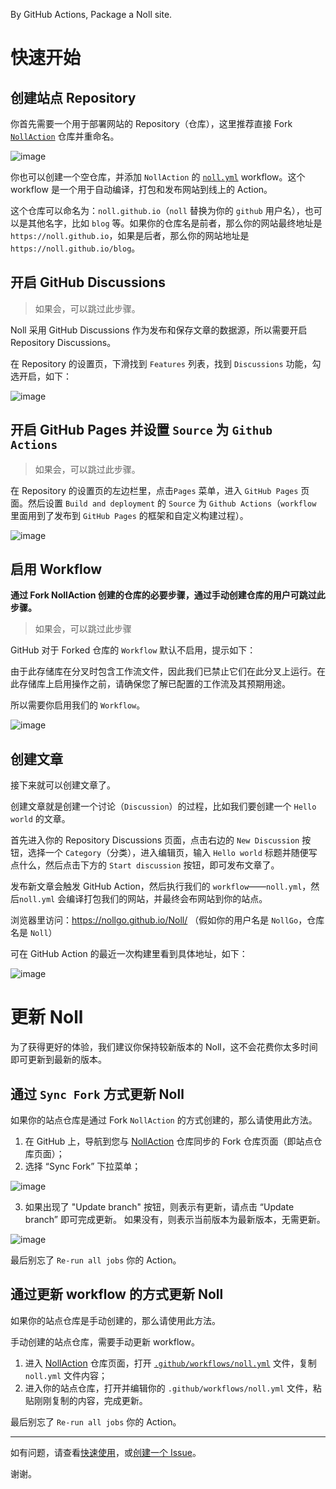 By GitHub Actions, Package a Noll site.

# 快速开始

## 创建站点 Repository

你首先需要一个用于部署网站的 Repository（仓库），这里推荐直接 Fork [`NollAction`](https://github.com/NollGo/NollAction) 仓库并重命名。

![image](https://user-images.githubusercontent.com/11867809/222881878-7c48231a-1000-4d38-aeaf-b0ded5e00934.png)

你也可以创建一个空仓库，并添加 `NollAction` 的 [`noll.yml`](https://github.com/NollGo/NollAction/blob/main/.github/workflows/noll.yml) workflow。这个 workflow 是一个用于自动编译，打包和发布网站到线上的 Action。

这个仓库可以命名为：`noll.github.io`（`noll` 替换为你的 `github` 用户名），也可以是其他名字，比如 `blog` 等。如果你的仓库名是前者，那么你的网站最终地址是 `https://noll.github.io`，如果是后者，那么你的网站地址是 `https://noll.github.io/blog`。

## 开启 GitHub Discussions

> 如果会，可以跳过此步骤。

Noll 采用 GitHub Discussions 作为发布和保存文章的数据源，所以需要开启 Repository Discussions。

在 Repository 的设置页，下滑找到 `Features` 列表，找到 `Discussions` 功能，勾选开启，如下：

![image](https://user-images.githubusercontent.com/11867809/220903391-80a0d084-6c88-425f-8ff8-e61c95532dc6.png)

## 开启 GitHub Pages 并设置 `Source` 为 `Github Actions`

> 如果会，可以跳过此步骤。

在 Repository 的设置页的左边栏里，点击`Pages` 菜单，进入 `GitHub Pages` 页面。然后设置 `Build and deployment` 的 `Source` 为 `Github Actions`（`workflow` 里面用到了发布到 `GitHub Pages` 的框架和自定义构建过程）。

![image](https://user-images.githubusercontent.com/11867809/222884834-7709f999-b0e5-4bcb-bd7a-712f023025e5.png)

## 启用 Workflow

**通过 Fork NollAction 创建的仓库的必要步骤，通过手动创建仓库的用户可跳过此步骤。**

> 如果会，可以跳过此步骤

GitHub 对于 Forked 仓库的 `Workflow` 默认不启用，提示如下：

由于此存储库在分叉时包含工作流文件，因此我们已禁止它们在此分叉上运行。在此存储库上启用操作之前，请确保您了解已配置的工作流及其预期用途。

所以需要你启用我们的 `Workflow`。

![image](https://user-images.githubusercontent.com/11867809/222884562-6d59bc4c-bd3f-4502-8938-057805c68a18.png)

## 创建文章

接下来就可以创建文章了。

创建文章就是创建一个讨论（`Discussion`）的过程，比如我们要创建一个 `Hello world` 的文章。

首先进入你的 Repository Discussions 页面，点击右边的 `New Discussion` 按钮，选择一个 `Category`（分类），进入编辑页，输入 `Hello world` 标题并随便写点什么，然后点击下方的 `Start discussion` 按钮，即可发布文章了。

发布新文章会触发 GitHub Action，然后执行我们的 `workflow`——`noll.yml`，然后`noll.yml` 会编译打包我们的网站，并最终会布网站到你的站点。

浏览器里访问：<https://nollgo.github.io/Noll/> （假如你的用户名是 `NollGo`，仓库名是 `Noll`）

可在 GitHub Action 的最近一次构建里看到具体地址，如下：

![image](https://user-images.githubusercontent.com/11867809/221553629-676af9b7-d9da-4937-a99a-e12eae44a868.png)

# 更新 Noll

为了获得更好的体验，我们建议你保持较新版本的 Noll，这不会花费你太多时间即可更新到最新的版本。

## 通过 `Sync Fork` 方式更新 Noll

如果你的站点仓库是通过 Fork `NollAction` 的方式创建的，那么请使用此方法。

1. 在 GitHub 上，导航到您与 [NollAction](https://github.com/NollGo/NollAction) 仓库同步的 Fork 仓库页面（即站点仓库页面）；
2. 选择 “Sync Fork” 下拉菜单；

![image](https://user-images.githubusercontent.com/11867809/222360984-23dea64a-2495-4bd0-9ab7-d4e5938b9735.png)

3. 如果出现了 "Update branch" 按钮，则表示有更新，请点击 “Update branch” 即可完成更新。
   如果没有，则表示当前版本为最新版本，无需更新。

![image](https://user-images.githubusercontent.com/11867809/222360389-a94f4680-de45-468e-bf19-659ea7dee968.png)

最后别忘了 `Re-run all jobs` 你的 Action。

## 通过更新 workflow 的方式更新 Noll

如果你的站点仓库是手动创建的，那么请使用此方法。

手动创建的站点仓库，需要手动更新 workflow。

1. 进入 [NollAction](https://github.com/NollGo/NollAction) 仓库页面，打开 [`.github/workflows/noll.yml`](https://github.com/NollGo/NollAction/tree/main/.github/workflows/noll.yml) 文件，复制 `noll.yml` 文件内容；
2. 进入你的站点仓库，打开并编辑你的 `.github/workflows/noll.yml` 文件，粘贴刚刚复制的内容，完成更新。

最后别忘了 `Re-run all jobs` 你的 Action。

-----

如有问题，请查看[快速使用](https://nollgo.github.io/Noll/post/29.html)，或[创建一个 Issue](https://github.com/NollGo/Noll/issues/new)。

谢谢。
